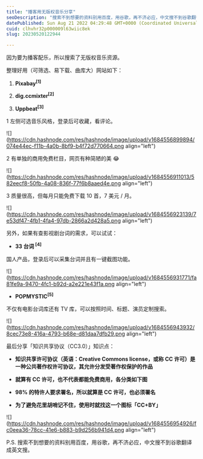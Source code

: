 ```yaml
---
title: "播客用无版权音乐分享"
seoDescription: "搜索不到想要的资料别用百度，用谷歌，再不济必应，中文搜不到谷歌翻译成英文搜。"
datePublished: Sun Aug 21 2022 04:29:48 GMT+0000 (Coordinated Universal Time)
cuid: clhvhr32p000009l63wiic8ek
slug: 20230520122944

---
```


因为要为播客配乐，所以搜索了无版权音乐资源。

整理好用（可筛选、易下载、曲库大）网站如下：

1. **Pixabay<sup>[1]</sup>**
    
2. **dig.ccmixter<sup>[2]</sup>**
    
3. **Uppbeat<sup>[3]</sup>**
    

1 左侧可选音乐风格，登录后可收藏，看评论。

![](https://cdn.hashnode.com/res/hashnode/image/upload/v1684556899894/074e44ec-f11b-4a0b-8bf9-b4f72d770664.png align="left")

2 有单独的商用免费栏目，网页有种简陋的美 😂

![](https://cdn.hashnode.com/res/hashnode/image/upload/v1684556911013/582eecf8-50fb-4a08-836f-77f6b8aaed4e.png align="left")

3 质量很高，但每月只能免费下载 10 首，7 美元 / 月。

![](https://cdn.hashnode.com/res/hashnode/image/upload/v1684556923139/7e53df47-4fb1-4fa4-97db-2866a2d428a5.png align="left")

另外，如果有查影视剧台词的需求，可以试试：

* **33 台词 <sup> [4]</sup>**
    

国人产品，登录后可以采集台词并且有一键截图功能。

![](https://cdn.hashnode.com/res/hashnode/image/upload/v1684556931771/fa81fe9a-9470-4fc1-b92d-a2e221e43f1a.png align="left")

* **POPMYSTIC<sup>[5]</sup>**
    

不仅有电影台词库还有 TV 库，可以按照时间、标题、演员定制搜索。

![](https://cdn.hashnode.com/res/hashnode/image/upload/v1684556943932/8cec73e8-416a-4793-b68e-d81daa7dfb29.png align="left")

最后分享「知识共享协议（CC3.0）」知识点：

* **知识共享许可协议（英语：Creative Commons license，或称 CC 许可）是一种公共著作权许可协议，其允许分发受著作权保护的作品**
    
* **就算有 CC 许可，也不代表都能免费商用，各分类如下图**
    
* **98% 的特许人要求署名，所以就算是 CC 许可，也必须署名**
    
* **为了避免花里胡哨记不住，使用时就找这一个图标「CC+BY」**
    

![](https://cdn.hashnode.com/res/hashnode/image/upload/v1684556954926/fc0eea36-78cc-41e6-b883-b9d256b941d4.png align="left")

P.S. 搜索不到想要的资料别用百度，用谷歌，再不济必应，中文搜不到谷歌翻译成英文搜。